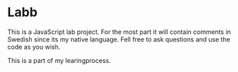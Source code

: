 # Labb

This is a JavaScript lab project. For the most part it will contain comments in Swedish since its my native language.
Fell free to ask questions and use the code as you wish.

This is a part of my learingprocess.
